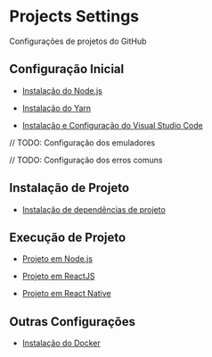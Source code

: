 # Projects Settings

Configurações de projetos do GitHub

## Configuração Inicial

- [Instalação do Node.js](nodejs/nodejs.md)

- [Instalação do Yarn](nodejs/package-manager/yarn.md)

- [Instalação e Configuração do Visual Studio Code](code-editor/visual-studio-code/visual-studio-code.md)

// TODO: Configuração dos emuladores

// TODO: Configuração dos erros comuns

## Instalação de Projeto

- [Instalação de dependências de projeto](nodejs/nodejs.md)

## Execução de Projeto

- [Projeto em Node.js](nodejs/nodejs.md)

- [Projeto em ReactJS](nodejs/libs/create-react-app.md)

- [Projeto em React Native](nodejs/libs/react-native-cli.md)

## Outras Configurações

- [Instalação do Docker](virtualization/docker/docker.md)
